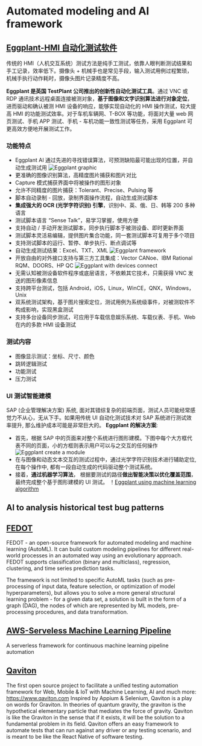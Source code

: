 # Automated modeling and AI framework
## [Eggplant-HMI 自动化测试软件](https://www.eggplantsoftware.com/products/test-automation-intelligence)
传统的 HMI（人机交互系统）测试方法是纯手工测试，依靠人眼判断测试结果和手工记录，效率低下。摄像头 + 机械手也是常见手段，输入测试用例过程繁琐，机械手执行动作耗时，摄像头图片记录精度不高。

**Eggplant 是英国 TestPlant 公司推出的创新性自动化测试工具**。通过 VNC 或 RDP 通讯技术远程桌面连接被测对象，**基于图像和文字识别算法进行对象定位**，进而驱动和确认被测 HMI 设备的响应，能够实现自动化的 HMI 操作测试，较大提高 HMI 的功能测试效率。对于车机车辆网、T-BOX 等功能，将面对大量 web 网页测试、手机 APP 测试、手机 - 车机功能一致性测试等任务，采用 Eggplant 可更高效方便地开展测试工作。

### 功能特点
- Eggplant AI 通过先进的寻找错误算法，可预测缺陷最可能出现的位置，并自动生成测试用
![Eggplant graphic](https://oscimg.oschina.net/oscnet/up-fc26138e786c3281187ebd00b589b58c72a.jpg)
- 更准确的图像识别算法，高精度图片捕获和图片对比
- Capture 模式捕获界面中将被操作的图形对象
- 允许不同精度的图片捕获：Tolerant、Precise、Pulsing 等
- 脚本自动录制 - 回放，录制界面操作流程，自动生成测试脚本
- **集成强大的 OCR (光学字符识别) 引擎**，识别中、英、俄、日、韩等 200 多种语言
- 测试脚本语言 “Sense Talk”，易学习掌握，使用方便
- 支持自动 / 手动开发测试脚本，同步执行脚本于被测设备、即时更新界面
- 测试脚本灵活易编辑，提供图片集合功能，同一套测试脚本可复用于多个项目
- 支持测试脚本的运行、暂停、单步执行、断点调试等
- 自动生成测试结果：Excel、TXT、XML
![Eggplant framework](https://oscimg.oschina.net/oscnet/up-beb28c5b44a0fd73bc319b0a0ff28d509ef.jpg)
- 开放自由的对外接口支持与第三方工具集成：Vector CANoe、IBM Rational RQM、DOORS、HP QC
![Eggplant with devices connect](https://oscimg.oschina.net/oscnet/up-d2bb9d0e1b137836f357d64eb42a8a92665.png)
- 无需认知被测设备软件程序或底层语言，不依赖其它技术，只需获得 VNC 发送的图形像素信息
- 支持跨平台测试，包括 Android，iOS，Linux，WinCE，QNX，Windows，Unix
- 双系统测试架构，基于图片搜索定位，测试用例为系统级事件，对被测软件不构成影响，实现黑盒测试
- 支持多台设备同步测试，可应用于车载信息娱乐系统、车载仪表、手机、Web 在内的多款 HMI 设备测试

### 测试内容
- 图像显示测试：坐标、尺寸、颜色
- 跳转逻辑测试
- 功能测试
- 压力测试

### UI 测试智能建模
SAP (企业管理解决方案) 系统, 面对其错综复杂的前端页面，测试人员可能经常感觉力不从心，无从下手。如果用传统 UI 自动化测试技术对 SAP 系统进行测试效率提升, 那么维护成本可能是非常巨大的。
**Eggplant 的解决方案**:
- 首先，根据 SAP 中的页面来对整个系统进行图形建模。下图中每个大方框代表不同的页面，小的方框则表示用户可以与之交互的任何操作
![Eggplant create a module](https://p1-jj.byteimg.com/tos-cn-i-t2oaga2asx/gold-user-assets/2020/6/11/172a1cac0d1f28d3~tplv-t2oaga2asx-zoom-in-crop-mark:3024:0:0:0.awebp)
- 在与图像和动态文本交互的测试过程中，通过光学字符识别技术进行辅助定位, 在每个操作中, 都有一段自动生成的代码驱动整个测试系统。
- 接着，**通过机器学习算法**， 根据要测试的路径**做出智能决策以优化覆盖范围**，最终完成整个基于图形建模的 UI 测试。
！[Eggplant using machine learning algorithm](https://p1-jj.byteimg.com/tos-cn-i-t2oaga2asx/gold-user-assets/2020/6/11/172a1cade33457f0~tplv-t2oaga2asx-zoom-in-crop-mark:3024:0:0:0.awebp)

## AI to analysis historical test bug patterns

## [FEDOT](https://github.com/nccr-itmo/FEDOT)
FEDOT - an open-source framework for automated modeling and machine learning (AutoML). It can build custom modeling pipelines for different real-world processes in an automated way using an evolutionary approach. FEDOT supports classification (binary and multiclass), regression, clustering, and time series prediction tasks.

The framework is not limited to specific AutoML tasks (such as pre-processing of input data, feature selection, or optimization of model hyperparameters), but allows you to solve a more general structural learning problem - for a given data set, a solution is built in the form of a graph (DAG), the nodes of which are represented by ML models, pre-processing procedures, and data transformation.

## [AWS-Serveless Machine Learning Pipeline](https://github.com/dylan-tong-aws/aws-serverless-ml-pipeline)
A serverless framework for continuous machine learning pipeline automation

## [Qaviton](https://github.com/qaviton/qaviton)
The first open source project to facilitate a unified testing automation framework for Web, Mobile & IoT with Machine Learning, AI and much more: https://www.qaviton.com
Inspired by Appium & Selenium, Qaviton is a play on words for Graviton. In theories of quantum gravity, the graviton is the hypothetical elementary particle that mediates the force of gravity. Qaviton is like the Graviton in the sense that if it exists, it will be the solution to a fundamental problem in its field.
Qaviton offers an easy framework to automate tests that can run against any driver or any testing scenario, and is meant to be like the React Native of software testing.

[//]: # (These are reference links used in the body of this note and get stripped out when the markdown processor does its job. There is no need to format nicely because it shouldn't be seen. Thanks SO - http://stackoverflow.com/questions/4823468/store-comments-in-markdown-syntax)

   [dill]: <https://github.com/joemccann/dillinger>
